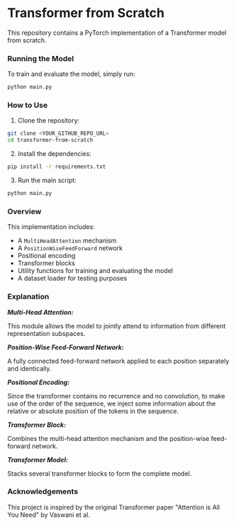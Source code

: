 # Transformer from Scratch

This repository contains a PyTorch implementation of a Transformer model from scratch.

### Running the Model

To train and evaluate the model, simply run:

``` bash
python main.py
```

### How to Use

1. Clone the repository:
```bash
git clone <YOUR_GITHUB_REPO_URL>
cd transformer-from-scratch
```

2. Install the dependencies:
```bash
pip install -r requirements.txt
```

3. Run the main script:
```bash
python main.py
```

### Overview
This implementation includes:

- A `MultiHeadAttention` mechanism
- A `PositionWiseFeedForward` network
- Positional encoding
- Transformer blocks
- Utility functions for training and evaluating the model
- A dataset loader for testing purposes

### Explanation
***Multi-Head Attention:***

This module allows the model to jointly attend to information from different representation subspaces.

***Position-Wise Feed-Forward Network:***

A fully connected feed-forward network applied to each position separately and identically.

***Positional Encoding:***

Since the transformer contains no recurrence and no convolution, to make use of the order of the sequence, we inject some information about the relative or absolute position of the tokens in the sequence.

***Transformer Block:***

Combines the multi-head attention mechanism and the position-wise feed-forward network.

***Transformer Model:***

Stacks several transformer blocks to form the complete model.

### Acknowledgements
This project is inspired by the original Transformer paper "Attention is All You Need" by Vaswani et al.
